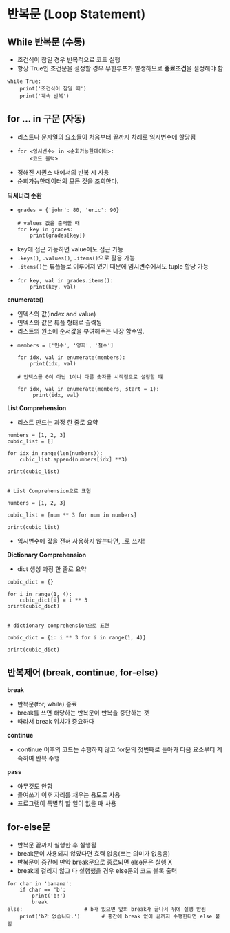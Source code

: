 # 반복문 (Loop Statement)

## While 반복문 (수동)
- 조건식이 참일 경우 반복적으로 코드 실행
- 항상 True인 조건문을 설정할 경우 무한루프가 발생하므로 **종료조건**을 설정해야 함
```
while True:
    print('조건식이 참일 때')
    print('계속 반복')
```

## for ... in 구문 (자동)
- 리스트나 문자열의 요소들이 처음부터 끝까지 차례로 임시변수에 할당됨
- ```
  for <임시변수> in <순회가능한데이터>:
      <코드 블럭>
  ```
- 정해진 시퀀스 내에서의 반복 시 사용
- 순회가능한데이터의 모든 것을 조회한다.

 **딕셔너리 순환**
- ```
  grades = {'john': 80, 'eric': 90}
  
  # values 값을 출력할 때
  for key in grades:
      print(grades[key])
  ```
- key에 접근 가능하면 value에도 접근 가능
- `.keys()`, `.values()`, `.items()`으로 활용 가능
- `.items()`는 튜플들로 이루어져 있기 때문에 임시변수에서도 tuple 할당 가능
- ```
  for key, val in grades.items():
      print(key, val)
  ```


**enumerate()**
- 인덱스와 값(index and value)
- 인덱스와 값은 튜플 형태로 출력됨
- 리스트의 원소에 순서값을 부여해주는 내장 함수임.
- ```
  members = ['민수', '영희', '철수']
  
  for idx, val in enumerate(members):
      print(idx, val)
  ```
  ```
  # 인덱스를 0이 아닌 1이나 다른 숫자를 시작점으로 설정할 떄

  for idx, val in enumerate(members, start = 1):
       print(idx, val)
  ```

**List Comprehension**
- 리스트 만드는 과정 한 줄로 요약
```
numbers = [1, 2, 3]
cubic_list = []

for idx in range(len(numbers)):
    cubic_list.append(numbers[idx] **3)

print(cubic_list)


# List Comprehension으로 표현

numbers = [1, 2, 3]

cubic_list = [num ** 3 for num in numbers]

print(cubic_list)
```
- 임시변수에 값을 전혀 사용하지 않는다면, _로 쓰자!


**Dictionary Comprehension**
- dict 생성 과정 한 줄로 요약
```
cubic_dict = {}

for i in range(1, 4):
    cubic_dict[i] = i ** 3
print(cubic_dict)


# dictionary comprehension으로 표현

cubic_dict = {i: i ** 3 for i in range(1, 4)}

print(cubic_dict)
```

## 반복제어 (break, continue, for-else)

**break**
- 반복문(for, while)  종료
- break를 쓰면 해당하는 반복문이 반복을 중단하는 것
- 따라서 break 위치가 중요하다

**continue**
- continue 이후의 코드는 수행하지 않고 for문의 첫번째로 돌아가 다음 요소부터 계속하여 반복 수행

**pass**
- 아무것도 안함
- 들여쓰기 이후 자리를 채우는 용도로 사용
- 프로그램이 특별히 할 일이 없을 때 사용

## for-else문
- 반복문 끝까지 실행한 후 실행됨
- break문이 사용되지 않았다면 효력 없음(쓰는 의미가 없음음)
- 반복문이 중간에 만약 break문으로 종료되면 else문은 실행 X
- break에 걸리지 않고 다 실행했을 경우 else문의 코드 블록 출력
```
for char in 'banana':
    if char == 'b':
        print('b!')
        break
else:                    # b가 있으면 앞의 break가 끝나서 뒤에 실행 안됨
    print('b가 없습니다.')       # 중간에 break 없이 끝까지 수행한다면 else 붙임
```
